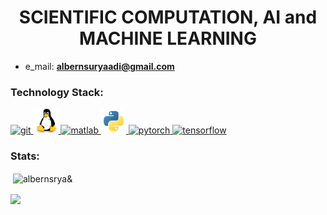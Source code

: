 <h1 align="center">SCIENTIFIC COMPUTATION, AI and MACHINE LEARNING</h1>

- e_mail: **albernsuryaadi@gmail.com**


<h3 align="left">Technology Stack:</h3>
<p align="left"> <a href="https://git-scm.com/" target="_blank"> <img src="https://www.vectorlogo.zone/logos/git-scm/git-scm-icon.svg" alt="git" width="40" height="40"/> </a> <a href="https://www.linux.org/" target="_blank"> <img src="https://raw.githubusercontent.com/devicons/devicon/master/icons/linux/linux-original.svg" alt="linux" width="40" height="40"/> </a> <a href="https://www.mathworks.com/" target="_blank"> <img src="https://upload.wikimedia.org/wikipedia/commons/2/21/Matlab_Logo.png" alt="matlab" width="40" height="40"/> </a> <a href="https://www.python.org" target="_blank"> <img src="https://raw.githubusercontent.com/devicons/devicon/master/icons/python/python-original.svg" alt="python" width="40" height="40"/> </a> <a href="https://pytorch.org/" target="_blank"> <img src="https://www.vectorlogo.zone/logos/pytorch/pytorch-icon.svg" alt="pytorch" width="40" height="40"/> </a> <a href="https://www.tensorflow.org" target="_blank"> <img src="https://www.vectorlogo.zone/logos/tensorflow/tensorflow-icon.svg" alt="tensorflow" width="40" height="40"/> </a> </p>
<h3 align="left">Stats:</h3> 
<p>&nbsp;<img align="center" src="https://github-readme-stats.vercel.app/api?username=albernsrya&show_icons=true&theme=graywhite&cache_seconds=1800&locale=en&hide=prs,commits,stars&hide_title=true" alt="albernsrya&" /></p>


<p><img align="center" src="http://github-readme-streak-stats.herokuapp.com?user=albernsrya&theme=highcontrast&dates=000000" /></p>

